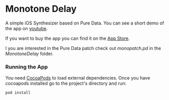 # Monotone Delay
A simple iOS Synthesizer based on Pure Data.
You can see a short demo of the app on [youtube][youtube].

If you want to buy the app you can find it on the [App Store][appstore].

I you are interested in the Pure Data patch check out *monopatch.pd* in the *MonotoneDelay* folder.

### Running the App
You need [CocoaPods][cocoapods] to load external dependencies.
Once you have cocoapods installed go to the project's directory and run:

    pod install

[cocoapods]: http://cocoapods.org "Cocoapods"
[youtube]: https://www.youtube.com/watch?v=X-v5ah5Swcs "Korg Monotron Delay - Monotone Comparison"
[appstore]: https://itunes.apple.com/us/app/monotone-delay/id737483162?mt=8&ign-mpt=uo%3D4